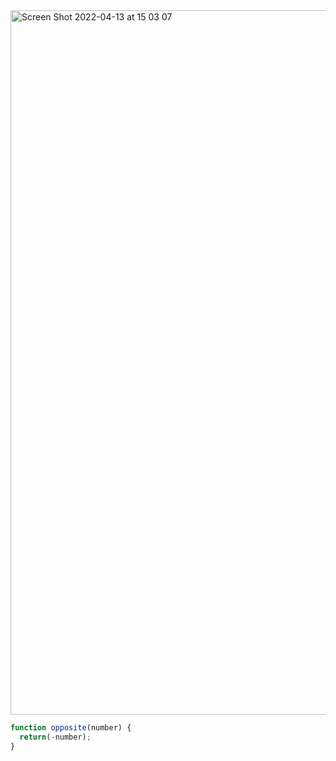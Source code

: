 
<img width="1127" alt="Screen Shot 2022-04-13 at 15 03 07" src="https://user-images.githubusercontent.com/37787994/163277781-320f4efb-0547-46bc-a67c-5d9edbf01247.png">





```js
function opposite(number) {
  return(-number);
}
```
